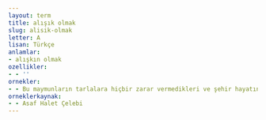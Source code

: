 ```yaml
---
layout: term
title: alışık olmak
slug: alisik-olmak
letter: A
lisan: Türkçe
anlamlar:
- alışkın olmak
ozellikler:
- - ''
ornekler:
- - Bu maymunların tarlalara hiçbir zarar vermedikleri ve şehir hayatına alışık oldukları görülür.
orneklerkaynak:
- - Asaf Halet Çelebi
---
```

